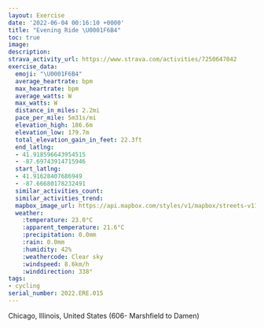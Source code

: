 ```yaml
---
layout: Exercise
date: '2022-06-04 00:16:10 +0000'
title: "Evening Ride \U0001F6B4"
toc: true
image:
description:
strava_activity_url: https://www.strava.com/activities/7250647042
exercise_data:
  emoji: "\U0001F6B4"
  average_heartrate: bpm
  max_heartrate: bpm
  average_watts: W
  max_watts: W
  distance_in_miles: 2.2mi
  pace_per_mile: 5m31s/mi
  elevation_high: 186.6m
  elevation_low: 179.7m
  total_elevation_gain_in_feet: 22.3ft
  end_latlng:
  - 41.918596643954515
  - -87.69743914715946
  start_latlng:
  - 41.91628407686949
  - -87.66680178232491
  similar_activities_count:
  similar_activities_trend:
  mapbox_image_url: https://api.mapbox.com/styles/v1/mapbox/streets-v11/static/path-5+787af2-1.0(wwy~FplavORzARtB%5BADl%40%3FXF%5E%3FRJZJnBQSC%3F%3FB%3FJJB%60%40Gj%40%40HCDGLAh%40JXGHBJEh%40BLCRQDAJ%40FAFEU%5BC_%40%3Fo%40Li%40FGHCJ%40JFLNBPDtEDZEhABp%40B~CGvAD%60CCh%40%40n%40ATFjAD~BDhACr%40%3FjCDjCDn%40C%5E%40fABXA%60CSnAI~%40M%60%40A%60AFnBD~%40C%5E%40bBDp%40AX%40h%40JjAFlAEZ%40VLh%40Ad%40BF%3FLFTCZDj%40AX%40FJPCICBCPHfBErADl%40AjA%40%5C%40zBNzCCb%40AxCAN%40XAv%40BH%40FCL%40VAh%40Fn%40Gp%40Bv%40AJDd%40AHAt%40DbEGlABnA%3Fb%40GP%40x%40G%60%40GPCr%40%3FBB%40CD%5D%3F%5BDU%3FIG_%40%3FYCm%40H%5B%40i%40Eg%40DYCq%40DWCo%40%3FKC_%40%40QCYBQDSAc%40%3Fg%40DUAI%40KCGBEFGb%40Bf%40A%60%40%40t%40BJ%3FbDHjA%3FbAAL%3Fr%40C%5CBbABJ%3FxBAPEBCN%3F%5EF%60%40CDBFCJHLANIZGDC%3FEGI%3FCBC%3FAGQDOCEDMAEBg%40Ag%40DGDCHE%60%40DJF%3FAC%40%3F%3FDMABGIBEMBFB%3F),pin-s-s+e5b22e(-87.66681,41.91628),pin-s-f+89ae00(-87.69743999999994,41.918590000000016)/auto/800x800?access_token=pk.eyJ1Ijoiam9zaGJlY2ttYW4iLCJhIjoiY205eWR2aDd1MWZ6djJrbXc4a3M0bWZleiJ9.XiG9OWkNcZk2QzjJbxLB4A
  weather:
    :temperature: 23.0°C
    :apparent_temperature: 21.6°C
    :precipitation: 0.0mm
    :rain: 0.0mm
    :humidity: 42%
    :weathercode: Clear sky
    :windspeed: 8.6km/h
    :winddirection: 338°
tags:
- cycling
serial_number: 2022.ERE.015
---
```

Chicago, Illinois, United States (606- Marshfield to Damen)
